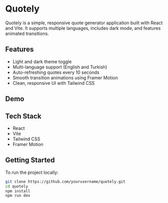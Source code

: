 # Quotely

Quotely is a simple, responsive quote generator application built with React and Vite. It supports multiple languages, includes dark mode, and features animated transitions.

## Features

- Light and dark theme toggle
- Multi-language support (English and Turkish)
- Auto-refreshing quotes every 10 seconds
- Smooth transition animations using Framer Motion
- Clean, responsive UI with Tailwind CSS

## Demo


## Tech Stack

- React
- Vite
- Tailwind CSS
- Framer Motion

## Getting Started

To run the project locally:

```bash
git clone https://github.com/yourusername/quotely.git
cd quotely
npm install
npm run dev